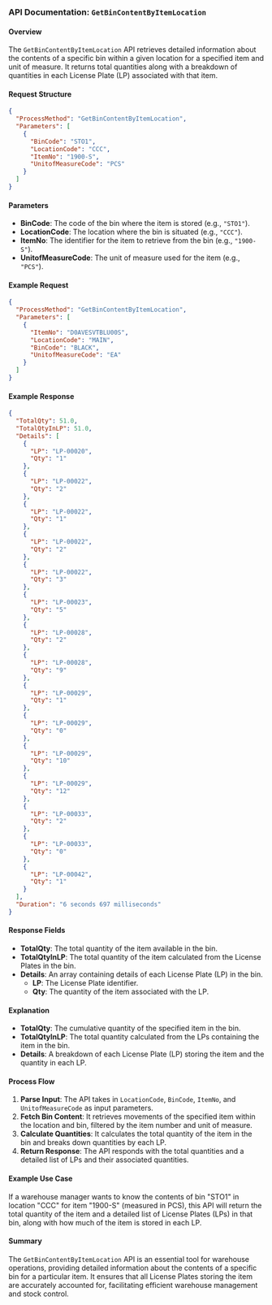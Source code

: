 ### API Documentation: `GetBinContentByItemLocation`

#### Overview
The `GetBinContentByItemLocation` API retrieves detailed information about the contents of a specific bin within a given location for a specified item and unit of measure. It returns total quantities along with a breakdown of quantities in each License Plate (LP) associated with that item.

#### Request Structure
```json
{
  "ProcessMethod": "GetBinContentByItemLocation",
  "Parameters": [
    {
      "BinCode": "STO1",
      "LocationCode": "CCC",
      "ItemNo": "1900-S",
      "UnitofMeasureCode": "PCS"
    }
  ]
}
```

#### Parameters
- **BinCode**: The code of the bin where the item is stored (e.g., `"STO1"`).
- **LocationCode**: The location where the bin is situated (e.g., `"CCC"`).
- **ItemNo**: The identifier for the item to retrieve from the bin (e.g., `"1900-S"`).
- **UnitofMeasureCode**: The unit of measure used for the item (e.g., `"PCS"`).

#### Example Request
```json
{
  "ProcessMethod": "GetBinContentByItemLocation",
  "Parameters": [
    {
      "ItemNo": "D0AVESVTBLU00S",
      "LocationCode": "MAIN",
      "BinCode": "BLACK",
      "UnitofMeasureCode": "EA"
    }
  ]
}
```

#### Example Response
```json
{
  "TotalQty": 51.0,
  "TotalQtyInLP": 51.0,
  "Details": [
    {
      "LP": "LP-00020",
      "Qty": "1"
    },
    {
      "LP": "LP-00022",
      "Qty": "2"
    },
    {
      "LP": "LP-00022",
      "Qty": "1"
    },
    {
      "LP": "LP-00022",
      "Qty": "2"
    },
    {
      "LP": "LP-00022",
      "Qty": "3"
    },
    {
      "LP": "LP-00023",
      "Qty": "5"
    },
    {
      "LP": "LP-00028",
      "Qty": "2"
    },
    {
      "LP": "LP-00028",
      "Qty": "9"
    },
    {
      "LP": "LP-00029",
      "Qty": "1"
    },
    {
      "LP": "LP-00029",
      "Qty": "0"
    },
    {
      "LP": "LP-00029",
      "Qty": "10"
    },
    {
      "LP": "LP-00029",
      "Qty": "12"
    },
    {
      "LP": "LP-00033",
      "Qty": "2"
    },
    {
      "LP": "LP-00033",
      "Qty": "0"
    },
    {
      "LP": "LP-00042",
      "Qty": "1"
    }
  ],
  "Duration": "6 seconds 697 milliseconds"
}
```

#### Response Fields
- **TotalQty**: The total quantity of the item available in the bin.
- **TotalQtyInLP**: The total quantity of the item calculated from the License Plates in the bin.
- **Details**: An array containing details of each License Plate (LP) in the bin.
  - **LP**: The License Plate identifier.
  - **Qty**: The quantity of the item associated with the LP.

#### Explanation
- **TotalQty**: The cumulative quantity of the specified item in the bin.
- **TotalQtyInLP**: The total quantity calculated from the LPs containing the item in the bin.
- **Details**: A breakdown of each License Plate (LP) storing the item and the quantity in each LP.

#### Process Flow
1. **Parse Input**: The API takes in `LocationCode`, `BinCode`, `ItemNo`, and `UnitofMeasureCode` as input parameters.
2. **Fetch Bin Content**: It retrieves movements of the specified item within the location and bin, filtered by the item number and unit of measure.
3. **Calculate Quantities**: It calculates the total quantity of the item in the bin and breaks down quantities by each LP.
4. **Return Response**: The API responds with the total quantities and a detailed list of LPs and their associated quantities.

#### Example Use Case
If a warehouse manager wants to know the contents of bin "STO1" in location "CCC" for item "1900-S" (measured in PCS), this API will return the total quantity of the item and a detailed list of License Plates (LPs) in that bin, along with how much of the item is stored in each LP.

#### Summary
The `GetBinContentByItemLocation` API is an essential tool for warehouse operations, providing detailed information about the contents of a specific bin for a particular item. It ensures that all License Plates storing the item are accurately accounted for, facilitating efficient warehouse management and stock control.